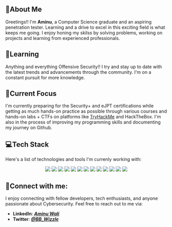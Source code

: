 ## 👾About Me

Greetings!! I'm **Aminu**, a Computer Science graduate and an aspiring penetration tester. Learning and a drive to excel in this exciting field is what keeps me going. I enjoy honing my skilss by solving problems, working on projects and learning from experienced professionals.

## 🌱Learning

Anything and everything Offensive Security!! I try and stay up to date with the latest trends and advancements through the community. I'm on a constant pursuit for more knowledge.

## 🔎Current Focus

I'm currently preparing for the Security+ and eJPT certifications while getting as much hands-on practice as possible through various courses and hands-on labs + CTFs on platforms like [TryHackMe](https://tryhackme.com/p/Wizzle.OG) and HackTheBox. I'm also in the process of improving my programming skills and documenting my journey on Github.

## 💻Tech Stack

Here's a list of technologies and tools I'm currenly working with:
<p align="center">
<img src="https://img.shields.io/badge/Linux-FCC624?style=for-the-badge&logo=linux&logoColor=black">
<img src="https://img.shields.io/badge/Kali-268BEE?style=for-the-badge&logo=kalilinux&logoColor=white">
<img src="https://img.shields.io/badge/Windows-0078D6?style=for-the-badge&logo=windows&logoColor=white">
<img src="https://img.shields.io/badge/Ubuntu-E95420?style=for-the-badge&logo=ubuntu&logoColor=white">
<img src="https://img.shields.io/badge/Debian-D70A53?style=for-the-badge&logo=debian&logoColor=white">
<img src="https://img.shields.io/badge/apache-%23D42029.svg?style=for-the-badge&logo=apache&logoColor=white">
<img src="https://img.shields.io/badge/chatGPT-74aa9c?style=for-the-badge&logo=openai&logoColor=white">
<img src="https://img.shields.io/badge/markdown-%23000000.svg?style=for-the-badge&logo=markdown&logoColor=white">
<img src="https://img.shields.io/badge/python-3670A0?style=for-the-badge&logo=python&logoColor=ffdd54">
<img src="https://img.shields.io/badge/C%23-239120?style=for-the-badge&logo=c-sharp&logoColor=white">
<img src="https://img.shields.io/badge/GNU%20Bash-4EAA25?style=for-the-badge&logo=GNU%20Bash&logoColor=white">
<img src="https://img.shields.io/badge/MySQL-00000F?style=for-the-badge&logo=mysql&logoColor=white">
<img src="https://img.shields.io/badge/powershell-5391FE?style=for-the-badge&logo=powershell&logoColor=white">
</p>

## 🤳Connect with me:

I enjoy connecting with fellow developers, tech enthusiasts, and anyone passionate about Cybersecurity. Feel free to reach out to me via:

- **LinkedIn**: ***[Aminu Wali](https://www.linkedin.com/in/aminuwali)***
- **Twitter**: ***[@BB_Wizzle](https://twitter.com/bb_wizzle)***

